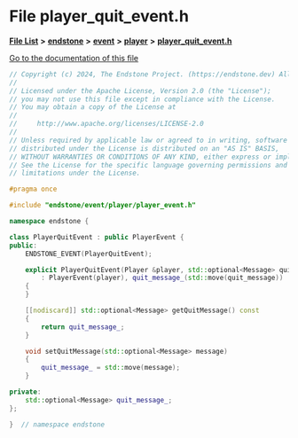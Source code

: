 

# File player\_quit\_event.h

[**File List**](files.md) **>** [**endstone**](dir_6cf277b678674f97c7a2b6b3b2447b33.md) **>** [**event**](dir_f1d783c0ad83ee143d16e768ebca51c8.md) **>** [**player**](dir_7c05c37b25e9c9eccd9c63c2d313ba28.md) **>** [**player\_quit\_event.h**](player__quit__event_8h.md)

[Go to the documentation of this file](player__quit__event_8h.md)


```C++
// Copyright (c) 2024, The Endstone Project. (https://endstone.dev) All Rights Reserved.
//
// Licensed under the Apache License, Version 2.0 (the "License");
// you may not use this file except in compliance with the License.
// You may obtain a copy of the License at
//
//     http://www.apache.org/licenses/LICENSE-2.0
//
// Unless required by applicable law or agreed to in writing, software
// distributed under the License is distributed on an "AS IS" BASIS,
// WITHOUT WARRANTIES OR CONDITIONS OF ANY KIND, either express or implied.
// See the License for the specific language governing permissions and
// limitations under the License.

#pragma once

#include "endstone/event/player/player_event.h"

namespace endstone {

class PlayerQuitEvent : public PlayerEvent {
public:
    ENDSTONE_EVENT(PlayerQuitEvent);

    explicit PlayerQuitEvent(Player &player, std::optional<Message> quit_message)
        : PlayerEvent(player), quit_message_(std::move(quit_message))
    {
    }

    [[nodiscard]] std::optional<Message> getQuitMessage() const
    {
        return quit_message_;
    }

    void setQuitMessage(std::optional<Message> message)
    {
        quit_message_ = std::move(message);
    }

private:
    std::optional<Message> quit_message_;
};

}  // namespace endstone
```


